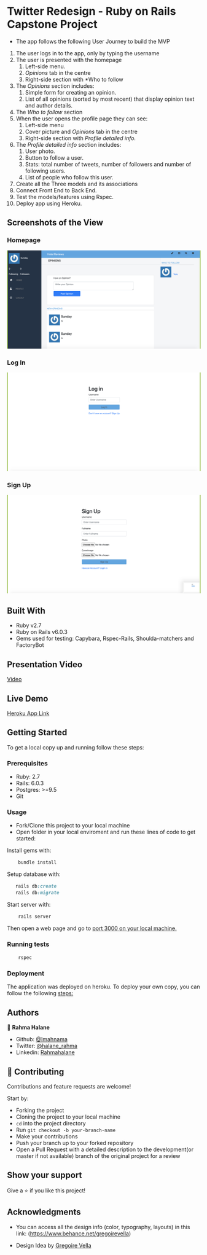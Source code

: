 # Twitter Redesign - Ruby on Rails Capstone Project

- The app follows the following User Journey to build the MVP
1. The user logs in to the app, only by typing the username
2. The user is presented with the homepage
    1. Left-side menu.
    2. *Opinions* tab in the centre
    3. Right-side section with *Who to follow
3. The *Opinions* section includes:
    1. Simple form for creating an opinion.
    2. List of all opinions (sorted by most recent) that display opinion text and author details.
4. The *Who to follow* section
5. When the user opens the profile page they can see:
    1. Left-side menu
    2. Cover picture and *Opinions* tab in the centre
    3. Right-side section with *Profile detailed info.*
6. The *Profile detailed info* section includes:
    1. User photo.
    2. Button to follow a user.
    3. Stats: total number of tweets, number of followers and number of following users.
    4. List of people who follow this user.
7. Create all the Three models and its associations
8. Connect Front End to Back End.
9. Test the models/features using Rspec.
10. Deploy app using Heroku.


## Screenshots of the View

### Homepage
![screenshot](app/assets/images/2.png)
### Log In
![screenshot](app/assets/images/1.png)
### Sign Up
![screenshot](app/assets/images/3.png)


## Built With

- Ruby v2.7
- Ruby on Rails v6.0.3
- Gems used for testing: Capybara, Rspec-Rails, Shoulda-matchers and FactoryBot

## Presentation Video

[Video](https://www.loom.com/share/0e3c82f1a2f645518d42de8ba74b2249)

## Live Demo

[Heroku App Link](https://polar-brook-39973.herokuapp.com/)

## Getting Started

To get a local copy up and running follow these steps:

### Prerequisites

- Ruby: 2.7
- Rails: 6.0.3
- Postgres: >=9.5
- Git

### Usage

- Fork/Clone this project to your local machine
- Open folder in your local enviroment and run these lines of code to get started:

Install gems with:

```Ruby
    bundle install
```

Setup database with:

```Ruby
   rails db:create
   rails db:migrate
```

Start server with:

```Ruby
    rails server
```

Then open a web page and go to [port 3000 on your local machine.](http://localhost:3000)

### Running tests

```Ruby
    rspec
```

### Deployment

The application was deployed on heroku.
To deploy your own copy, you can follow the following [steps:](https://devcenter.heroku.com/articles/git)

## Authors

👤 **Rahma Halane**

- Github: [@Imahnama](https://github.com/imahnama)
- Twitter: [@halane_rahma](https://twitter.com/halane_rahma)
- Linkedin: [Rahmahalane](https://linkedin.com/Rahmahalane)

## 🤝 Contributing

Contributions and feature requests are welcome!

Start by:

- Forking the project
- Cloning the project to your local machine
- `cd` into the project directory
- Run `git checkout -b your-branch-name`
- Make your contributions
- Push your branch up to your forked repository
- Open a Pull Request with a detailed description to the development(or master if not available) branch of the original project for a review

## Show your support

Give a ⭐️ if you like this project!

## Acknowledgments
- You can access all the design info (color, typography, layouts) in this link: (https://www.behance.net/gregoirevella)

- Design Idea by [Gregoire Vella](https://www.behance.net/gregoirevella)
